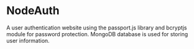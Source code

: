 # NodeAuth
A user authentication website using the passport.js library and bcryptjs module for password protection. MongoDB database is used for storing user information.
